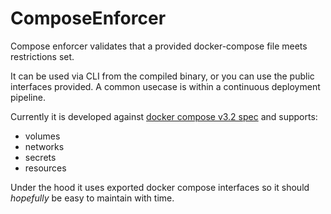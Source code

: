 # ComposeEnforcer

Compose enforcer validates that a provided docker-compose file meets restrictions set.

It can be used via CLI from the compiled binary, or you can use the public interfaces
provided. A common usecase is within a continuous deployment pipeline.

Currently it is developed against [docker compose v3.2 spec](https://docs.docker.com/compose/compose-file/) and supports:

  - volumes
  - networks
  - secrets
  - resources

Under the hood it uses exported docker compose interfaces so it should *hopefully*
be easy to maintain with time.
